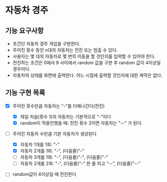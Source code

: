 # 자동차 경주

## 기능 요구사항
* 초간단 자동차 경주 게임을 구현한다.
* 주어진 횟수 동안 n대의 자동차는 전진 또는 멈출 수 있다.
* 사용자는 몇 대의 자동차로 몇 번의 이동을 할 것인지를 입력할 수 있어야 한다.
* 전진하는 조건은 0에서 9 사이에서 random 값을 구한 후 random 값이 4이상일 경우이다.
* 자동차의 상태를 화면에 출력한다. 어느 시점에 출력할 것인지에 대한 제약은 없다.

## 기능 구현 목록
- [x] 주어진 횟수만큼 자동차는 "-"를 더해나간다(전진)
  - [x] 제일 처음(횟수 1)의 자동차는 기본적으로 "-"이다
  - [x] random이 적용안했을 때: 전진 횟수 2이면 자동차는 "--" 가 된다.
- [ ] 주어진 자동차 수만큼 기본 자동차가 생성된다
  - [x] 자동차 1개를 1회: "-"
  - [x] 자동차 2개를 1회: "-", (다음줄)"-"
  - [ ] 자동차 3개를 1회: "-", (다음줄)"-", (다음줄)"-"
  - [ ] 자동차 2개를 2회: "-", (다음줄)"-" 한 줄 띄고 "--", (다음줄)"--"
- [ ] random값이 4이상일 때 전진한다 

